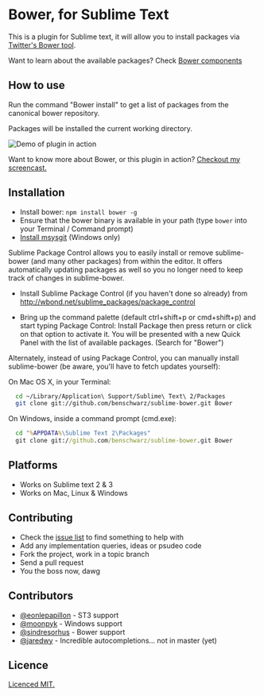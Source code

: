 # Bower, for Sublime Text

This is a plugin for Sublime text, it will allow you to install packages via [Twitter's Bower tool](http://twitter.github.com/bower/).

Want to learn about the available packages? Check [Bower components](http://sindresorhus.com/bower-components/) 

## How to use

Run the command "Bower install" to get a list of packages from the canonical bower repository.

Packages will be installed the current working directory. 

![Demo of plugin in action](http://0.germanforblack.com/sublime-plugin.gif)

Want to know more about Bower, or this plugin in action? [Checkout my screencast.](http://germanforblack.com/post/46734908388/i-built-a-plugin-for-sublime-text-that-integrates) 

## Installation

* Install bower: `npm install bower -g`
* Ensure that the bower binary is available in your path (type `bower` into your Terminal / Command prompt)
* [Install msysgit](https://github.com/twitter/bower#a-note-for-windows-users) (Windows only)

Sublime Package Control allows you to easily install or remove sublime-bower (and many other packages) from within the editor. It offers automatically updating packages as well so you no longer need to keep track of changes in sublime-bower.

* Install Sublime Package Control (if you haven't done so already) from http://wbond.net/sublime_packages/package_control

* Bring up the command palette (default ctrl+shift+p or cmd+shift+p) and start typing Package Control: Install Package then press return or click on that option to activate it. You will be presented with a new Quick Panel with the list of available packages. (Search for "Bower")

Alternately, instead of using Package Control, you can manually install sublime-bower (be aware, you'll have to fetch updates yourself):

On Mac OS X, in your Terminal:

```bash
  cd ~/Library/Application\ Support/Sublime\ Text\ 2/Packages
  git clone git://github.com/benschwarz/sublime-bower.git Bower
```

On Windows, inside a command prompt (cmd.exe):

```cmd
  cd "%APPDATA%\Sublime Text 2\Packages"
  git clone git://github.com/benschwarz/sublime-bower.git Bower
```

## Platforms

* Works on Sublime text 2 & 3
* Works on Mac, Linux & Windows

## Contributing

* Check the [issue list](https://github.com/benschwarz/sublime-bower/issues) to find something to help with
* Add any implementation queries, ideas or psudeo code
* Fork the project, work in a topic branch
* Send a pull request
* You the boss now, dawg

## Contributors
* [@eonlepapillon](http://github.com/eonlepapillon) - ST3 support
* [@moonpyk](http://github.com/moonpyk) - Windows support
* [@sindresorhus](http://github.com/sindresorhus) - Bower support
* [@jaredwy](http://github.com/jaredwy) - Incredible autocompletions… not in master (yet)

## Licence

[Licenced MIT.](LICENCE)
